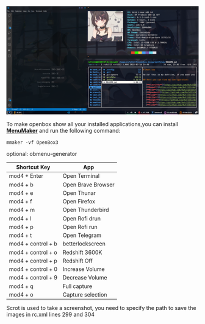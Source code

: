<img src="https://github.com/Rufi512/dotfiles/blob/main/.config/openbox/openbox.png"/>

To make openbox show all your installed applications,you can install <b>[MenuMaker](http://menumaker.sourceforge.net/)</b> and run the following command:

```
mmaker -vf OpenBox3
```

optional: obmenu-generator

| Shortcut Key | App |
| ------------- | ------------- |
| mod4 + Enter | Open Terminal  |
| mod4 + b  | Open Brave Browser  |
| mod4 + e  | Open Thunar  |
| mod4 + f  | Open Firefox  |
| mod4 + m  | Open Thunderbird  |
| mod4 + l  | Open Rofi drun  |
| mod4 + p  | Open Rofi run  |
| mod4 + t  | Open Telegram  |
| mod4 + control + b  | betterlockscreen  |
| mod4 + control + o  | Redshift 3600K  |
| mod4 + control + p  | Redshift Off  |
| mod4 + control + 0  | Increase Volume  |
| mod4 + control + 9  | Decrease Volume  |
| mod4 + q | Full capture  |
| mod4 + o | Capture selection |

Scrot is used to take a screenshot, you need to specify the path to save the images in rc.xml lines 299 and 304
